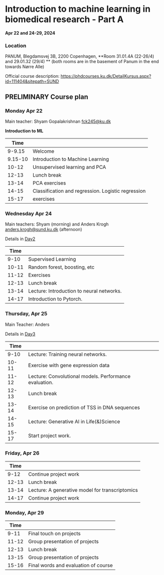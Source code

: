 # Introduction to machine learning in biomedical research - Part A
**Apr 22 and 24-29, 2024**

### Location
PANUM, Blegdamsvej 3B, 2200 Copenhagen, 
**Room 31.01.4A (22-26/4) and 29.01.32 (29/4) ** (both rooms are in the basement of Panum in the end towards Nørre Alle)

Official course description:
https://phdcourses.ku.dk/DetailKursus.aspx?id=111404&sitepath=SUND

## PRELIMINARY Course plan

### Monday Apr 22
Main teacher: Shyam Gopalakrishnan <fck245@ku.dk>

**Introduction to ML**

| Time |  |
|---|---|
|9-9.15| Welcome |
|9.15-10| Introduction to Machine Learning |
|10-12| Unsupervised learning and PCA|
|12-13| Lunch break |
|13-14| PCA exercises |
|14-15| Classification and regression. Logistic regression |
|15-17| exercises |

### Wednesday Apr 24
Main teachers: Shyam (morning) and Anders Krogh <anders.krogh@sund.ku.dk> (afternoon)

Details in [Day2](Day2/)

| Time |  |
|---|---|
| 9-10| Supervised Learning |
|10-11| Random forest, boosting, etc
|11-12| Exercises
|12-13| Lunch break |
|13-14| Lecture: Introduction to neural networks.  |
|14-17| Introduction to Pytorch. |

### Thursday, Apr 25
Main Teacher: Anders

Details in [Day3](Day3/)

| Time |  |
|---|---|
| 9-10| Lecture: Training neural networks. |
|10-11| Exercise with gene expression data |
|11-12| Lecture: Convolutional models. Performance evaluation. |
|12-13| Lunch break |
|13-14| Exercise on prediction of TSS in DNA sequences |
|14-15| Lecture: Generative AI in Life(&)Science |
|15-17| Start project work. |

### Friday, Apr 26

| Time |  |
|---|---|
|9-12| Continue project work |
|12-13| Lunch break |
|13-14| Lecture: A generative model for transcriptomics |
|14-17| Continue project work |

### Monday, Apr 29

| Time |  |
|---|---|
|9-11| Final touch on projects |
|11-12| Group presentation of projects |
|12-13| Lunch break |
|13-15| Group presentation of projects |
|15-16| Final words and evaluation of course |

